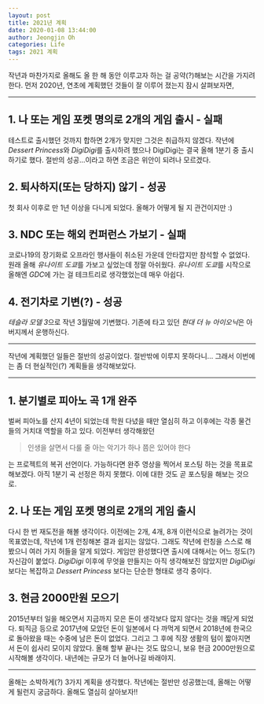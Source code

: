 ```yaml
---
layout: post
title: 2021년 계획
date: 2020-01-08 13:44:00
author: Jeongjin Oh
categories: Life
tags: 2021 계획
---
```


작년과 마찬가지로 올해도 올 한 해 동안 이루고자 하는 걸 공약(?)해보는 시간을 가지려 한다. 먼저 2020년, 연초에 계획했던 것들이 잘 이루어 졌는지 잠시 살펴보자면,

---

## 1. 나 또는 게임 포켓 명의로 2개의 게임 출시 - 실패

테스트로 출시했던 것까지 합하면 2개가 맞지만 그것은 취급하지 않겠다. 작년에 *Dessert Princess*와 *DigiDigi*를 출시하려 했으나 DigiDigi는 결국 올해 1분기 중 출시하기로 했다. 절반의 성공...이라고 하면 조금은 위안이 되려나 모르겠다.

## 2. 퇴사하지(또는 당하지) 않기 - 성공

첫 회사 이후로 만 1년 이상을 다니게 되었다. 올해가 어떻게 될 지 관건이지만 :)

## 3. NDC 또는 해외 컨퍼런스 가보기 - 실패

코로나19의 장기화로 오프라인 행사들이 취소된 가운데 안타깝지만 참석할 수 없었다. 원래 올해 *유나이트 도쿄*를 가보고 싶었는데 정말 아쉬웠다. *유나이트 도쿄*를 시작으로 올해엔 *GDC*에 가는 걸 테크트리로 생각했었는데 매우 아쉽다.

## 4. 전기차로 기변(?) - 성공

*테슬라 모델 3*으로 작년 3월말에 기변했다. 기존에 타고 있던 *현대 더 뉴 아이오닉*은 아버지께서 운행하신다.

---

작년에 계획했던 일들은 절반의 성공이었다. 절반밖에 이루지 못하다니... 그래서 이번에는 좀 더 현실적인(?) 계획들을 생각해보았다.

---

## 1. 분기별로 피아노 곡 1개 완주

벌써 피아노를 산지 4년이 되었는데 학원 다녔을 때만 열심히 하고 이후에는 각종 물건들의 거치대 역할을 하고 있다. 이전부터 생각해왔던

> 인생을 살면서 다룰 줄 아는 악기가 하나 쯤은 있어야 한다

는 프로젝트의 복귀 선언이다. 가능하다면 완주 영상을 찍어서 포스팅 하는 것을 목표로 해보겠다. 아직 1분기 곡 선정은 하지 못했다. 이에 대한 것도 곧 포스팅을 해보는 것으로.

## 2. 나 또는 게임 포켓 명의로 2개의 게임 출시

다시 한 번 재도전을 해볼 생각이다. 이전에는 2개, 4개, 8개 이런식으로 늘려가는 것이 목표였는데, 작년에 1개 런칭해본 결과 쉽지는 않았다. 그래도 작년에 런칭을 스스로 해봤으니 여러 가지 허들을 알게 되었다. 게임만 완성했다면 출시에 대해서는 어느 정도(?) 자신감이 붙었다. *DigiDigi* 이후에 무엇을 만들지는 아직 생각해보진 않았지만 *DigiDigi*보다는 복잡하고 *Dessert Princess* 보다는 단순한 형태로 생각 중이다.

## 3. 현금 2000만원 모으기

2015년부터 일을 해오면서 지금까지 모은 돈이 생각보다 많지 않다는 것을 깨닫게 되었다. 퇴직금 등으로 2017년에 모았던 돈이 일본에서 다 까먹게 되면서 2018년에 한국으로 돌아왔을 때는 수중에 남은 돈이 없었다. 그리고 그 후에 직장 생활의 텀이 짧아지면서 돈이 쉽사리 모이지 않았다. 올해 할부 끝나는 것도 많으니, 보유 현금 2000만원으로 시작해볼 생각이다. 내년에는 규모가 더 늘어나길 바래야지.

---

올해는 소박하게(?) 3가지 계획을 생각했다. 작년에는 절반만 성공했는데, 올해는 어떻게 될런지 궁금하다. 올해도 열심히 살아보자!!
